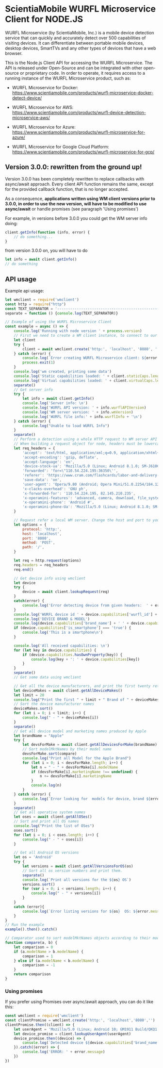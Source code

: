 ScientiaMobile WURFL Microservice Client for NODE.JS
==============

WURFL Microservice (by ScientiaMobile, Inc.) is a mobile device detection service that can quickly and accurately detect over 500 capabilities of visiting devices. It can differentiate between portable mobile devices, desktop devices, SmartTVs and any other types of devices that have a web browser.

This is the Node.js Client API for accessing the WURFL Microservice. The API is released under Open-Source and can be integrated with other open-source or proprietary code. In order to operate, it requires access to a running instance of the WURFL Microservice product, such as:

- WURFL Microservice for Docker: https://www.scientiamobile.com/products/wurfl-microservice-docker-detect-device/

- WURFL Microservice for AWS: https://www.scientiamobile.com/products/wurfl-device-detection-microservice-aws/ 

- WURFL Microservice for Azure: https://www.scientiamobile.com/products/wurfl-microservice-for-azure/

- WURFL Microservice for Google Cloud Platform: https://www.scientiamobile.com/products/wurfl-microservice-for-gcp/

## Version 3.0.0: rewritten from the ground up!

Version 3.0.0 has been completely rewritten to replace callbacks with async/await approach. Every client API function remains the same, except
for the provided callback function, that is no longer accepted.

As a consequence, **applications written using WM client versions prior to 3.0.0, in order to use the new version, will have to be modified to use async/await** or handle promises 
(see paragraph 'Using promises')

For example, in versions before 3.0.0 you could get the WM server info doing:

```javascript
client.getInfo(function (info, error) {
    // do something...
}
```

from version 3.0.0 on, you will have to do

```javascript
let info = await client.getInfo()
// do something
```

## API usage

Example api usage:

```javascript
let wmclient = require('wmclient')
const http = require("http")
const TEXT_SEPARATOR = '---------------------------------------------------------------------------------'
separate = function () {console.log(TEXT_SEPARATOR)}

// Example of using the WURFL Microservice Client
const example = async () => {
    console.log('Running with node version ' + process.version)
    // First we need to create a WM client instance, to connect to our WM server API at the specified host and port.
    let client
    try {
        client = await wmclient.create('http:', 'localhost', '8080', '')
    } catch (error) {
        console.log(`Error creating WURFL Microservice client: ${error.message}. Terminating example`)
        process.exit(1)
    }
    console.log('wm created, printing some data')
    console.log('Static capabilities loaded: ' + client.staticCaps.length)
    console.log('Virtual capabilities loaded: ' + client.virtualCaps.length + '\n')
    separate()
    // Get server info
    try {
        let info = await client.getInfo()
        console.log('Server info: \n')
        console.log('WURFL API version: ' + info.wurflAPIVersion)
        console.log('WM server version: ' + info.wmVersion)
        console.log('WURFL file info:' + info.wurflInfo + '\n')
    } catch (error) {
        console.log("Unable to load WURFL Info")
    }
    separate()
    // Perform a detection using a whole HTTP request to WM server API
    // When building a request object for node, headers must be lowercase, according to Node standard
    let req_headers = {
        'accept': 'text/html, application/xml;q=0.9, application/xhtml+xml, image/png, image/webp, image/jpeg, image/gif, image/x-xbitmap, */*;q=0.1',
        'accept-encoding': 'gzip, deflate',
        'accept-language': 'en',
        'device-stock-ua': 'Mozilla/5.0 (Linux; Android 8.1.0; SM-J610G Build/M1AJQ; wv) AppleWebKit/537.36 (KHTML, like Gecko) Version/4.0 Chrome/69.0.3497.100 Mobile Safari/537.36',
        'forwarded': 'for=\"110.54.224.195:36350\'',
        'referer': 'https://www.cram.com/flashcards/labor-and-delivery-questions-889210',
        'save-data': 'on',
        'user-agent': 'Opera/9.80 (Android; Opera Mini/51.0.2254/184.121; U; en) Presto/2.12.423 Version/12.16',
        'x-clacks-overhead': 'GNU ph',
        'x-forwarded-for': '110.54.224.195, 82.145.210.235',
        'x-operamini-features': 'advanced, camera, download, file_system, folding, httpping, pingback, routing, touch, viewport',
        'x-operamini-phone': 'Android #',
        'x-operamini-phone-Ua': 'Mozilla/5.0 (Linux; Android 8.1.0; SM-J610G Build/M1AJQ; wv) AppleWebKit/537.36 (KHTML, like Gecko) Version/4.0 Chrome/69.0.3497.100 Mobile Safari/537.36',
    }

    // Request refer a local WM server. Change the host and port to your WM server if needed
    let options = {
        protocol: 'http:',
        host: 'localhost',
        port: '8080',
        method: 'POST',
        path: '/',
    }

    let req = http.request(options)
    req.headers = req_headers
    req.end()

    // Get device info using wmclient
    let device
    try {
        device = await client.lookupRequest(req)
    }
    catch(error) {
        console.log('Error detecting device from given headers:  ' + error.message)
    }
    console.log('WURFL device id ' + device.capabilities['wurfl_id'] + '\n')
    console.log('DEVICE BRAND & MODEL')
    console.log(device.capabilities['brand_name'] + ' ' + device.capabilities['model_name'] + '\n')
    if (device.capabilities['is_smartphone'] === 'true') {
        console.log('This is a smartphone\n')
    }

    console.log('All received capabilities: \n')
    for (let key in device.capabilities) {
        if (device.capabilities.hasOwnProperty(key)) {
            console.log(key + ': ' + device.capabilities[key])
        }
    }
    separate()
    // Get some data using wmclient

    // Get all the device manufacturers, and print the first twenty returned
    let deviceMakes = await client.getAllDeviceMakes()
    let limit = 20
    console.log("Print the first " + limit + " Brand of " + deviceMakes.length)
    // Sort the device manufacturer names
    deviceMakes.sort()
    for (let i = 0; i < limit; i++) {
        console.log(" - " + deviceMakes[i])
    }
    separate()
    // Get all device model and marketing names produced by Apple
    let brandName = "Apple"
    try {
        let devsForMake = await client.getAllDevicesForMake(brandName)
        // Sort modelMktNames by their model name
        devsForMake.sort(compare)
        console.log("Print all Model for the Apple Brand")
        for (let i = 0; i < devsForMake.length; i++) {
            let n = " - " + devsForMake[i].modelName
            if (devsForMake[i].marketingName !== undefined) {
                n += devsForMake[i].marketingName
            }
            console.log(n)
        }
    } catch (error) {
        console.log(`Error looking for  models for device, brand ${error.message}`)
    }
    separate()
    // Get all operative system names
    let oses = await client.getAllOSes()
    // Sort and print all OS names
    console.log("Print the list of OSes")
    oses.sort()
    for (let i = 0; i < oses.length; i++) {
        console.log(" - " + oses[i])
    }

    // Get all Android OS versions
    let os = 'Android'
    try {
        let versions = await client.getAllVersionsForOS(os)
        // Sort all os version numbers and print them.
        separate()
        console.log(`Print all versions for the ${os} OS`)
        versions.sort()
        for (var i = 0; i < versions.length; i++) {
            console.log(" - " + versions[i])
        }
    }
    catch (error){
        console.log(`Error listing versions for ${os}  OS: ${error.message}`)
    }
}
// Run the example
example().then().catch()

// Comparator used to sort modelMktNames objects according to their model name property, for which is used the String natural ordering.
function compare(a, b) {
    let comparison = 0
    if (a.modelName > b.modelName) {
        comparison = 1
    } else if (a.modelName < b.modelName) {
        comparison = -1
    }
    return comparison
}
```
### Using promises
If you prefer using Promises over async/await approach, you can do it like this:

```javascript
const wmclient = require('wmclient')
const clientPromise = wmclient.create('http:', 'localhost','8080','')
clientPromise.then((client) => {
    let userAgent = 'Mozilla/5.0 (Linux; Android 10; GM1911 Build/QKQ1.190716.003; wv) AppleWebKit/537.36 (KHTML, like Gecko) Version/4.0 Chrome/83.0.4103.106 Mobile Safari/537.36 Instagram 146.0.0.27.125 Android (29/10; 560dpi; 1440x3064; OnePlus; GM1911; OnePlus7Pro; qcom; en_US; 221134037)'
    let device_promise = client.lookupUserAgent(userAgent)
    device_promise.then((device) => {
        console.log(`Detected device ${device.capabilities['brand_name']} ${device.capabilities['model_name']}`)
    }).catch((error) => {
        console.log('ERROR: ' + error.message)
    })
})
```